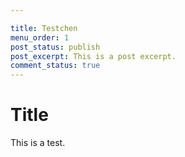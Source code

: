 ```yaml
---

title: Testchen
menu_order: 1
post_status: publish
post_excerpt: This is a post excerpt.
comment_status: true
---
```


# Title

This is a test.